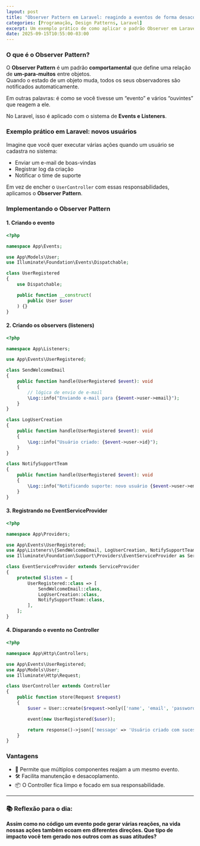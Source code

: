 ```yaml
---
layout: post
title: "Observer Pattern em Laravel: reagindo a eventos de forma desacoplada"
categories: [Programação, Design Patterns, Laravel]
excerpt: Um exemplo prático de como aplicar o padrão Observer em Laravel para notificar múltiplos componentes quando algo acontece.
date: 2025-09-15T10:55:00-03:00
---
```


### O que é o Observer Pattern?

O **Observer Pattern** é um padrão **comportamental** que define uma relação de **um-para-muitos** entre objetos.  
Quando o estado de um objeto muda, todos os seus observadores são notificados automaticamente.  

Em outras palavras: é como se você tivesse um “evento” e vários “ouvintes” que reagem a ele.  

No Laravel, isso é aplicado com o sistema de **Events e Listeners**.

### Exemplo prático em Laravel: novos usuários

Imagine que você quer executar várias ações quando um usuário se cadastra no sistema:  

- Enviar um e-mail de boas-vindas  
- Registrar log da criação  
- Notificar o time de suporte  

Em vez de encher o `UserController` com essas responsabilidades, aplicamos o **Observer Pattern**.  

### Implementando o Observer Pattern

#### 1. Criando o evento
```php
<?php

namespace App\Events;

use App\Models\User;
use Illuminate\Foundation\Events\Dispatchable;

class UserRegistered
{
    use Dispatchable;

    public function __construct(
        public User $user
    ) {}
}
```

#### 2. Criando os observers (listeners)
```php
<?php

namespace App\Listeners;

use App\Events\UserRegistered;

class SendWelcomeEmail
{
    public function handle(UserRegistered $event): void
    {
        // lógica de envio de e-mail
        \Log::info("Enviando e-mail para {$event->user->email}");
    }
}

class LogUserCreation
{
    public function handle(UserRegistered $event): void
    {
        \Log::info("Usuário criado: {$event->user->id}");
    }
}

class NotifySupportTeam
{
    public function handle(UserRegistered $event): void
    {
        \Log::info("Notificando suporte: novo usuário {$event->user->email}");
    }
}
```

#### 3. Registrando no EventServiceProvider
```php
<?php

namespace App\Providers;

use App\Events\UserRegistered;
use App\Listeners\{SendWelcomeEmail, LogUserCreation, NotifySupportTeam};
use Illuminate\Foundation\Support\Providers\EventServiceProvider as ServiceProvider;

class EventServiceProvider extends ServiceProvider
{
    protected $listen = [
        UserRegistered::class => [
            SendWelcomeEmail::class,
            LogUserCreation::class,
            NotifySupportTeam::class,
        ],
    ];
}
```

#### 4. Disparando o evento no Controller
```php
<?php

namespace App\Http\Controllers;

use App\Events\UserRegistered;
use App\Models\User;
use Illuminate\Http\Request;

class UserController extends Controller
{
    public function store(Request $request)
    {
        $user = User::create($request->only(['name', 'email', 'password']));

        event(new UserRegistered($user));

        return response()->json(['message' => 'Usuário criado com sucesso!']);
    }
}
```

### Vantagens
- 🔔 Permite que múltiplos componentes reajam a um mesmo evento.
- 🛠️ Facilita manutenção e desacoplamento.
- 📦 O Controller fica limpo e focado em sua responsabilidade.

---

### 📚 Reflexão para o dia:
**Assim como no código um evento pode gerar várias reações, na vida nossas ações também ecoam em diferentes direções. Que tipo de impacto você tem gerado nos outros com as suas atitudes?**
